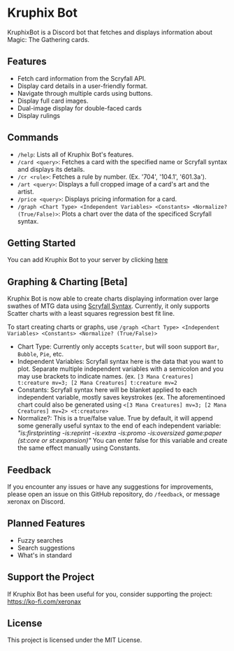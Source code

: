 # Kruphix Bot

KruphixBot is a Discord bot that fetches and displays information about Magic: The Gathering cards.

## Features

- Fetch card information from the Scryfall API.
- Display card details in a user-friendly format.
- Navigate through multiple cards using buttons.
- Display full card images.
- Dual-image display for double-faced cards
- Display rulings

## Commands

- `/help`: Lists all of Kruphix Bot's features.
- `/card <query>`: Fetches a card with the specified name or Scryfall syntax and displays its details.
- `/cr <rule>`: Fetches a rule by number. (Ex. '704', '104.1', '601.3a').
- `/art <query>`: Displays a full cropped image of a card's art and the artist.
- `/price <query>`: Displays pricing information for a card.
-  `/graph <Chart Type> <Independent Variables> <Constants> <Normalize? (True/False)>`: Plots a chart over the data of the specificed Scryfall syntax.

## Getting Started

You can add Kruphix Bot to your server by clicking [here](https://discord.com/api/oauth2/authorize?client_id=1099066463236673626&permissions=277025778752&scope=applications.commands%20bot)

## Graphing & Charting [**Beta**]

Kruphix Bot is now able to create charts displaying information over large swathes of MTG data using [Scryfall Syntax](https://scryfall.com/docs/syntax). Currently, it only supports Scatter charts with a least squares regression best fit line.

To start creating charts or graphs, use `/graph <Chart Type> <Independent Variables> <Constants> <Normalize? (True/False)>`

- Chart Type: Currently only accepts `Scatter`, but will soon support `Bar`, `Bubble`, `Pie`, etc.
- Independent Variables: Scryfall syntax here is the data that you want to plot. Separate multiple independent variables with a semicolon and you may use brackets to indicate names. (ex. `[3 Mana Creatures] t:creature mv=3; [2 Mana Creatures] t:creature mv=2`
- Constants: Scryfall syntax here will be blanket applied to each independent variable, mostly saves keystrokes (ex. The aforementinoed chart could also be generated using `<[3 Mana Creatures] mv=3; [2 Mana Creatures] mv=2> <t:creature>`
- Normalize?: This is a true/false value. True by default, it will append some generally useful syntax to the end of each independent variable: *"is:firstprinting -is:reprint -is:extra -is:promo -is:oversized game:paper (st:core or st:expansion)"* You can enter false for this variable and create the same effect manually using Constants.

## Feedback

If you encounter any issues or have any suggestions for improvements, please open an issue on this GitHub repository, do `/feedback`, or message xeronax on Discord.

## Planned Features

- Fuzzy searches
- Search suggestions
- What's in standard

## Support the Project

If Kruphix Bot has been useful for you, consider supporting the project: https://ko-fi.com/xeronax

## License

This project is licensed under the MIT License.

